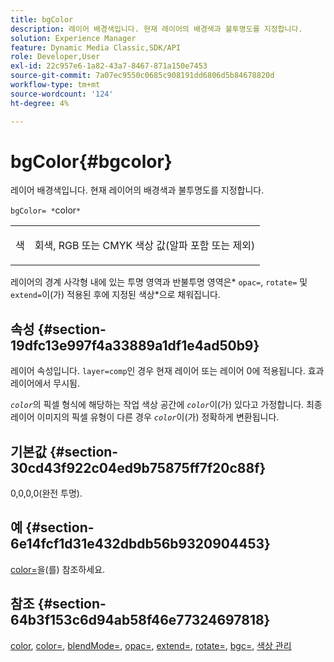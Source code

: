 ```yaml
---
title: bgColor
description: 레이어 배경색입니다. 현재 레이어의 배경색과 불투명도를 지정합니다.
solution: Experience Manager
feature: Dynamic Media Classic,SDK/API
role: Developer,User
exl-id: 22c957e6-1a82-43a7-8467-871a150e7453
source-git-commit: 7a07ec9550c0685c908191dd6806d5b84678820d
workflow-type: tm+mt
source-wordcount: '124'
ht-degree: 4%

---
```


# bgColor{#bgcolor}

레이어 배경색입니다. 현재 레이어의 배경색과 불투명도를 지정합니다.

`bgColor= *`color`*`

<table id="simpletable_2D23B1B282CD4216AB5BE7E7430D1B3F"> 
 <tr class="strow"> 
  <td class="stentry"> <p><span class="codeph"> <span class="varname"> 색</span></span> </p> </td> 
  <td class="stentry"> <p>회색, RGB 또는 CMYK 색상 값(알파 포함 또는 제외) </p></td> 
 </tr> 
</table>

레이어의 경계 사각형 내에 있는 투명 영역과 반불투명 영역은* `opac=`, `rotate=` 및 `extend=`이(가) 적용된 후에 지정된 색상*으로 채워집니다.

## 속성 {#section-19dfc13e997f4a33889a1df1e4ad50b9}

레이어 속성입니다. `layer=comp`인 경우 현재 레이어 또는 레이어 0에 적용됩니다. 효과 레이어에서 무시됨.

*`color`*&#x200B;의 픽셀 형식에 해당하는 작업 색상 공간에 *`color`*&#x200B;이(가) 있다고 가정합니다. 최종 레이어 이미지의 픽셀 유형이 다른 경우 *`color`*&#x200B;이(가) 정확하게 변환됩니다.

## 기본값 {#section-30cd43f922c04ed9b75875ff7f20c88f}

0,0,0,0(완전 투명).

## 예 {#section-6e14fcf1d31e432dbdb56b9320904453}

[color=](../../../../../is-api/http-ref/image-serving-api-ref/c-http-protocol-reference/c-command-reference/r-color-commandref.md#reference-b044954ec6184253b8831579466b4423)을(를) 참조하세요.

## 참조 {#section-64b3f153c6d94ab58f46e77324697818}

[color](../../../../../is-api/http-ref/image-serving-api-ref/c-http-protocol-reference/c-data-types/r-is-http-color.md#reference-0fdb264a3aed4bd78451bb55311f6e93), [color=](../../../../../is-api/http-ref/image-serving-api-ref/c-http-protocol-reference/c-command-reference/r-color-commandref.md#reference-b044954ec6184253b8831579466b4423), [blendMode=](../../../../../is-api/http-ref/image-serving-api-ref/c-http-protocol-reference/c-command-reference/r-blendmode.md#reference-8be10dde1d584429966cb61ac8e7d172), [opac=](../../../../../is-api/http-ref/image-serving-api-ref/c-http-protocol-reference/c-command-reference/r-opac.md#reference-d2269b51aca34599a08d0a46ee5c27e5), [extend=](../../../../../is-api/http-ref/image-serving-api-ref/c-http-protocol-reference/c-command-reference/r-extend.md#reference-7e9156beb285459d830e2d56782a74ac), [rotate=](../../../../../is-api/http-ref/image-serving-api-ref/c-http-protocol-reference/c-command-reference/r-rotate.md#reference-12abb086635546ec9ec2e1a793dc1096), [bgc=](../../../../../is-api/http-ref/image-serving-api-ref/c-http-protocol-reference/c-command-reference/r-bgc.md#reference-53376175f617446fbe5c69120f834b88), [색상 관리](../../../../../is-api/http-ref/image-serving-api-ref/c-http-protocol-reference/c-syntax-and-features/r-color-management.md#reference-c7e4a72d589145189f7e4bcb6b4544d7)
